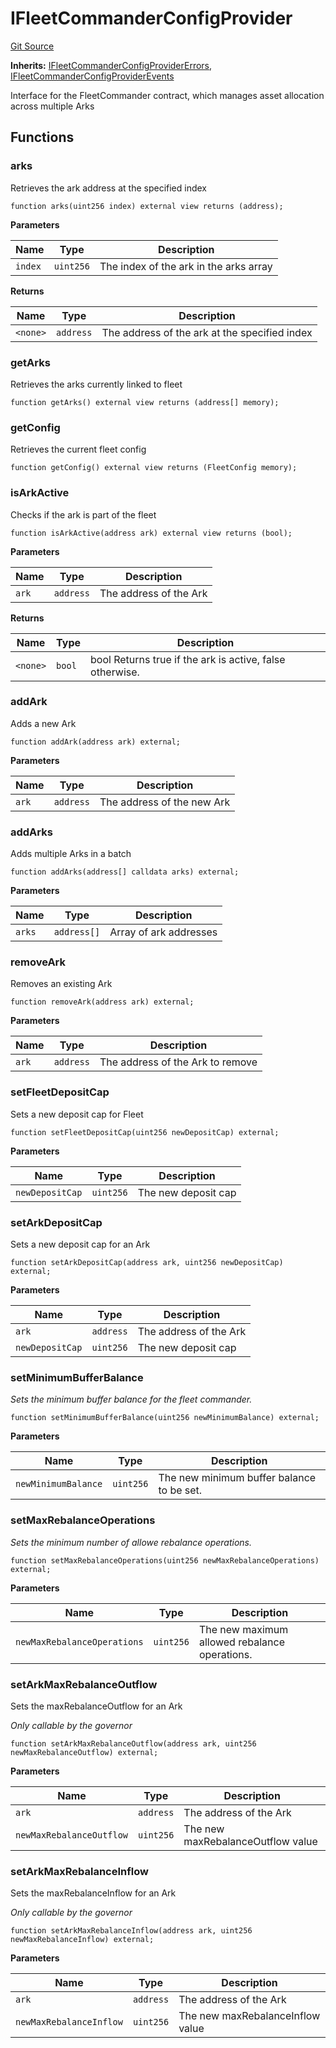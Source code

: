 # IFleetCommanderConfigProvider
[Git Source](https://github.com/OasisDEX/summer-earn-protocol/blob/f5de2d90d66614e7bd59fd42a9d06b870fe474cd/src/interfaces/IFleetCommanderConfigProvider.sol)

**Inherits:**
[IFleetCommanderConfigProviderErrors](/src/errors/IFleetCommanderConfigProviderErrors.sol/interface.IFleetCommanderConfigProviderErrors.md), [IFleetCommanderConfigProviderEvents](/src/events/IFleetCommanderConfigProviderEvents.sol/interface.IFleetCommanderConfigProviderEvents.md)

Interface for the FleetCommander contract, which manages asset allocation across multiple Arks


## Functions
### arks

Retrieves the ark address at the specified index


```solidity
function arks(uint256 index) external view returns (address);
```
**Parameters**

|Name|Type|Description|
|----|----|-----------|
|`index`|`uint256`|The index of the ark in the arks array|

**Returns**

|Name|Type|Description|
|----|----|-----------|
|`<none>`|`address`|The address of the ark at the specified index|


### getArks

Retrieves the arks currently linked to fleet


```solidity
function getArks() external view returns (address[] memory);
```

### getConfig

Retrieves the current fleet config


```solidity
function getConfig() external view returns (FleetConfig memory);
```

### isArkActive

Checks if the ark is part of the fleet


```solidity
function isArkActive(address ark) external view returns (bool);
```
**Parameters**

|Name|Type|Description|
|----|----|-----------|
|`ark`|`address`|The address of the Ark|

**Returns**

|Name|Type|Description|
|----|----|-----------|
|`<none>`|`bool`|bool Returns true if the ark is active, false otherwise.|


### addArk

Adds a new Ark


```solidity
function addArk(address ark) external;
```
**Parameters**

|Name|Type|Description|
|----|----|-----------|
|`ark`|`address`|The address of the new Ark|


### addArks

Adds multiple Arks in a batch


```solidity
function addArks(address[] calldata arks) external;
```
**Parameters**

|Name|Type|Description|
|----|----|-----------|
|`arks`|`address[]`|Array of ark addresses|


### removeArk

Removes an existing Ark


```solidity
function removeArk(address ark) external;
```
**Parameters**

|Name|Type|Description|
|----|----|-----------|
|`ark`|`address`|The address of the Ark to remove|


### setFleetDepositCap

Sets a new deposit cap for Fleet


```solidity
function setFleetDepositCap(uint256 newDepositCap) external;
```
**Parameters**

|Name|Type|Description|
|----|----|-----------|
|`newDepositCap`|`uint256`|The new deposit cap|


### setArkDepositCap

Sets a new deposit cap for an Ark


```solidity
function setArkDepositCap(address ark, uint256 newDepositCap) external;
```
**Parameters**

|Name|Type|Description|
|----|----|-----------|
|`ark`|`address`|The address of the Ark|
|`newDepositCap`|`uint256`|The new deposit cap|


### setMinimumBufferBalance

*Sets the minimum buffer balance for the fleet commander.*


```solidity
function setMinimumBufferBalance(uint256 newMinimumBalance) external;
```
**Parameters**

|Name|Type|Description|
|----|----|-----------|
|`newMinimumBalance`|`uint256`|The new minimum buffer balance to be set.|


### setMaxRebalanceOperations

*Sets the minimum number of allowe rebalance operations.*


```solidity
function setMaxRebalanceOperations(uint256 newMaxRebalanceOperations) external;
```
**Parameters**

|Name|Type|Description|
|----|----|-----------|
|`newMaxRebalanceOperations`|`uint256`|The new maximum allowed rebalance operations.|


### setArkMaxRebalanceOutflow

Sets the maxRebalanceOutflow for an Ark

*Only callable by the governor*


```solidity
function setArkMaxRebalanceOutflow(address ark, uint256 newMaxRebalanceOutflow) external;
```
**Parameters**

|Name|Type|Description|
|----|----|-----------|
|`ark`|`address`|The address of the Ark|
|`newMaxRebalanceOutflow`|`uint256`|The new maxRebalanceOutflow value|


### setArkMaxRebalanceInflow

Sets the maxRebalanceInflow for an Ark

*Only callable by the governor*


```solidity
function setArkMaxRebalanceInflow(address ark, uint256 newMaxRebalanceInflow) external;
```
**Parameters**

|Name|Type|Description|
|----|----|-----------|
|`ark`|`address`|The address of the Ark|
|`newMaxRebalanceInflow`|`uint256`|The new maxRebalanceInflow value|


